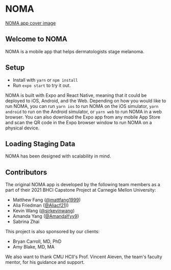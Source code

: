 # NOMA
[NOMA app cover image](docs/noma_cover.png)

## Welcome to NOMA
NOMA is a mobile app that helps dermatologists stage melanoma. 

## Setup
* Install with `yarn` or `npm install`
* Run `expo start` to try it out.

NOMA is built with Expo and React Native, meaning that it could be deployed to iOS, Android, and the Web. Depending on how you would like to run NOMA, you can run `yarn ios` to run NOMA on the iOS simulator, `yarn android` to run on the Android simulator, or `yarn web` to run NOMA in a web browser. You can also download the Expo app from any mobile App Store and scan the QR code in the Expo browser window to run NOMA on a physical device.

## Loading Staging Data

NOMA has been designed with scalability in mind. 


## Contributors

The original NOMA app is developed by the following team members as a part of their 2021 BHCI Capstone Project at Carnegie Mellon University:

* Matthew Fang ([@mattfang1999](https://github.com/Aliacf21))
* Alia Friedman ([@Aliacf21](https://github.com/Aliacf21)))
* Kevin Wang ([@sirkevinwang](https://github.com/sirkevinwang))
* Amanda Yang ([@AmandaYyy9](https://github.com/AmandaYyy9))
* Sabrina Zhai

This project is also sponsored by our clients:

* Bryan Carroll, MD, PhD
* Amy Blake, MD, MA

We also want to thank CMU HCII's Prof. Vincent Aleven, the team's faculty mentor, for his guidance and support.